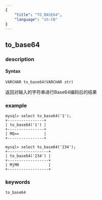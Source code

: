 ```yaml
---
{
    "title": "TO_BASE64",
    "language": "zh-CN"
}
---
```


<!-- 
Licensed to the Apache Software Foundation (ASF) under one
or more contributor license agreements.  See the NOTICE file
distributed with this work for additional information
regarding copyright ownership.  The ASF licenses this file
to you under the Apache License, Version 2.0 (the
"License"); you may not use this file except in compliance
with the License.  You may obtain a copy of the License at

  http://www.apache.org/licenses/LICENSE-2.0

Unless required by applicable law or agreed to in writing,
software distributed under the License is distributed on an
"AS IS" BASIS, WITHOUT WARRANTIES OR CONDITIONS OF ANY
KIND, either express or implied.  See the License for the
specific language governing permissions and limitations
under the License.
-->

## to_base64
### description
#### Syntax

`VARCHAR to_base64(VARCHAR str)`


返回对输入的字符串进行Base64编码后的结果

### example

```
mysql> select to_base64('1');
+----------------+
| to_base64('1') |
+----------------+
| MQ==           |
+----------------+

mysql> select to_base64('234');
+------------------+
| to_base64('234') |
+------------------+
| MjM0             |
+------------------+
```
### keywords
    to_base64
